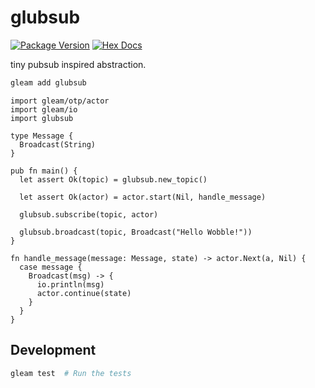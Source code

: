 # glubsub

[![Package Version](https://img.shields.io/hexpm/v/glubsub)](https://hex.pm/packages/glubsub)
[![Hex Docs](https://img.shields.io/badge/hex-docs-ffaff3)](https://hexdocs.pm/glubsub/)

tiny pubsub inspired abstraction.

```sh
gleam add glubsub
```

```gleam
import gleam/otp/actor
import gleam/io
import glubsub

type Message {
  Broadcast(String)
}

pub fn main() {
  let assert Ok(topic) = glubsub.new_topic()

  let assert Ok(actor) = actor.start(Nil, handle_message)

  glubsub.subscribe(topic, actor)

  glubsub.broadcast(topic, Broadcast("Hello Wobble!"))
}

fn handle_message(message: Message, state) -> actor.Next(a, Nil) {
  case message {
    Broadcast(msg) -> {
      io.println(msg)
      actor.continue(state)
    }
  }
}
```

## Development

```sh
gleam test  # Run the tests
```
